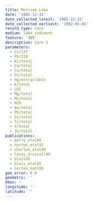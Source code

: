 ```yaml
---
title: Merriam Lake
date: '1982-12-31'
date_collected_latest: '1982-12-31'
date_collected_earliest: '1982-01-01'
record_type: core
medium: lake_sediment
feature: '305'
description: Core 2
parameters:
  - Cs/137
  - Pb/210
  - Al/total
  - Ca/total
  - Cu/total
  - Fe/total
  - Hg/extractable
  - K/total
  - LOI
  - Mg/total
  - Mn/total
  - H2O
  - Na/total
  - Pb/total
  - Si/total
  - Ti/total
  - V/total
  - Zn/total
publications:
  - perry_etal05
  - norton_etal92
  - charles_etal90
  - lorey_driscoll99
  - blais95
  - blais_etal95
  - norton_kahl86
geo_error: 0.0
geometry: ''
bbox: ~
longitude: ''
latitude: ''
---
```

